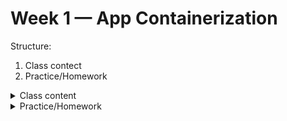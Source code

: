 # Week 1 — App Containerization

Structure:
1. Class contect
2. Practice/Homework


<details><summary>Class content</summary>
<p>
## 1. Class content
### Security on Container

Container security is the practice of protecting your applications hosted on compute services like containers. 

Why use containers?

> It is a angnostic way to run application. Most people started developing apps on container due to the simplicity to pass the package without considering requirements.

Managed vs unmanaged containers

> - Managed Containers means that the Provider like AWS managed the underlying service for the container (ECS or EKS). In this case Cloud provider will be managing the security prospective .

> - Unmanaged Containers means you are running your container on your servers and you have to manage all the system (for example you will be in charged to apply security patches).


Why containers security requires practice?

> Complexity with containers
> Relying on CSPs for features
> UnManaged requires a lot more hours of work than managed but would require you keeping updated on everthing

Containers security components
> Docker and host configurations
> Securing images
> Secret management
> Application security
> Data Security
> Monitoring Containers
> Compliance Framework

Security best practices
> - Keep Host & Docker Updated to latest security patches.
> - Docker Deamon & containers should run in non root user mode
> - Image Vulnerability Scanning
> - Trust a Private vs Public Image Registry
> - No Sensitive Data in Docker Files or Images
> - Use Secret Management Services to share secrets.
> - Read only file system and volume for dockers
> - Separate databases for long term storage
> - Use DevSecOps pratices while building application security
> - Ensure all code is tested for vulnerabilities before production use

Tools to identify vulnerailitues on your containers are:
> - Snyk OpenSource Security. 
> - AWS Inspector

Tools to store and manage secrets are:
> - AWS Secret Manager 
> - Harshicorp Vault

For Managed Containers in AWS:
> - AWS ECS
> - AWS EKS
> - AWS Fargate

Reason to run containers on the cloud
> - Integration with AWS Services
> - Using automation to provision containers at sale with speed and security

 
Docker compose
> It is a tool for defining and running multi container Docker Applications (It uses yml file).

### Dockers components

![Docker components](assets/week1_architecture.svg)
</p>
</details>


<details><summary>Practice/Homework</summary>
<p>
## 2. Practice/Homework

### Dockers

To create the docker configuration for the backend-flask, create a file called **Dockerfile** and copy the following code

```
#Instructions about how we run our application


#From docker hub, pyhon image does get installed in our docker. DOckers inside dockers. 
#FROM scratch =an explicitly empty image, especially for building images "FROM scratch" as a starting point for building containers.

FROM python:3.10-slim-buster


# Inside container: make a new folder inside container
WORKDIR /backend-flask

# Outside container --> Inside container: copy from outside to inside. This file has the libraries we want to install
COPY requirements.txt requirements.txt

# Inside container: install the python libraries used for the app
RUN pip3 install -r requirements.txt

# Outside container -> Inside container
# . means everything int eh current directory
# First period . -/backend-flask (outside container)
# Second period . /backend-flask (inside container)
COPY . .


# Enviroment variables
ENV FLASK_ENV=development

EXPOSE ${PORT}

# CMD (command)
# To run flask.  python3 -m flask run --host=0.0.0.0 --port=4567
CMD [ "python3", "-m" , "flask", "run", "--host=0.0.0.0", "--port=4567"]
```

from the project directory type the following code to build the image
```
docker build -t backend-flask ./backend-flask
```

typing this command to run the image of the container
```
docker run --rm -p 4567:4567 -it backend-flask
```


this code create the 2 var env and run the container

```
docker run --rm -p 4567:4567 -it -e FRONTEND_URL='*' -e BACKEND_URL='*' backend-flask
```

#### Creating docker frontend
move to the frontend folder and install npm
this command will be execute every time you launch the gitpod session
```
cd frontend-react-js
npm i
```

To create the docker configuration for the frontend-react-js, create a file called **Dockerfile** and copy the following code
```
FROM node:16.18

ENV PORT=3000

COPY . /frontend-react-js
WORKDIR /frontend-react-js
RUN npm install
EXPOSE ${PORT}
CMD ["npm", "start"]
```

### Create docker compose

Create the file called docker-compose.yml from the main root and copy the following code.
```
version: "3.8"
services:
  backend-flask:
    environment:
      FRONTEND_URL: "https://3000-${GITPOD_WORKSPACE_ID}.${GITPOD_WORKSPACE_CLUSTER_HOST}"
      BACKEND_URL: "https://4567-${GITPOD_WORKSPACE_ID}.${GITPOD_WORKSPACE_CLUSTER_HOST}"
    build: ./backend-flask
    ports:
      - "4567:4567"
    volumes:
      - ./backend-flask:/backend-flask
  frontend-react-js:
    environment:
      REACT_APP_BACKEND_URL: "https://4567-${GITPOD_WORKSPACE_ID}.${GITPOD_WORKSPACE_CLUSTER_HOST}"
    build: ./frontend-react-js
    ports:
      - "3000:3000"
    volumes:
      - ./frontend-react-js:/frontend-react-js

# the name flag is a hack to change the default prepend folder
# name when outputting the image names
networks: 
  internal-network:
    driver: bridge
    name: cruddur
```


to run the docker compose, type terminal docker compose up


### Coding Flask Backend endpoint for notifications

Curretly, the notifications endpoint API was not created.

First, we created the endpoint in the OpenAPI file first with the same structure as homeAPI

![Current point of the notifications page](assets/week1_openapi_notifications.png)

We linked with the NotificationActivities class that we created to the openAPI route.

We can see after we linked to the class the route the hardcore results are given by the API.

![Current point of the notifications page](assets/week1_notapi_results.png)


### Coding the React page for notifications

Currently, the Notifications page was not created.

![Current point of the notifications page](assets/week1_noti_page.jpg)

We created the page in app.js and create the NotificationsFeedPage.js with same structure as home page

![Current point of the notifications page](assets/week1_notpage.png)



## Adding DynamoDB Local and Postgres

We are going to use Postgres and DynamoDB local in future labs
We can bring them in as containers and reference them externally

Lets integrate the following into our existing docker compose file:

### Postgres

What is Postgres?
> Is a free and open-source relational database management system emphasizing extensibility and SQL compliance.

[Setting up Postgres local](https://www.prisma.io/dataguide/postgresql/setting-up-a-local-postgresql-database)

We add this to the docker-compose.yml file:

```yaml
services:
  db:
    image: postgres:13-alpine
    restart: always
    environment:
      - POSTGRES_USER=postgres
      - POSTGRES_PASSWORD=password
    ports:
      - '5432:5432'
    volumes: 
      - db:/var/lib/postgresql/data

```
And this part in the end of the file after networks:

```
volumes:
  db:
    driver: local
```

To install the postgres client into Gitpod(add to gitpod.yml file in tasks)

```sh
  - name: postgres
    init: |
      curl -fsSL https://www.postgresql.org/media/keys/ACCC4CF8.asc|sudo gpg --dearmor -o /etc/apt/trusted.gpg.d/postgresql.gpg
      echo "deb http://apt.postgresql.org/pub/repos/apt/ `lsb_release -cs`-pgdg main" |sudo tee  /etc/apt/sources.list.d/pgdg.list
      sudo apt update
      sudo apt install -y postgresql-client-13 libpq-dev
```

To access to the postgres DB:
```
psql -Upostgres --host localhost

```



### DynamoDB Local

What is DynamoDB?
> Is a fully managed proprietary NoSQL database service that supports key–value and document data structures and is offered by Amazon.com as part of the Amazon Web Services portfolio. 

With the downloadable version of Amazon DynamoDB, you can develop and test applications without accessing the DynamoDB web service. Instead, the database is self-contained on your computer. When you're ready to deploy your application in production, you remove the local endpoint in the code, and then it points to the DynamoDB web service.

Having this local version helps you save on throughput, data storage, and data transfer fees. In addition, you don't need an internet connection while you develop your application.

[Setting up DynamoDB local](https://docs.aws.amazon.com/amazondynamodb/latest/developerguide/DynamoDBLocal.html)

[Example using DynamoDB Local: Challenge DynamoDB local](https://github.com/100DaysOfCloud/challenge-dynamodb-local)

We add this to the docker-compose.yml file:

```yaml
services:
  dynamodb-local:
    # https://stackoverflow.com/questions/67533058/persist-local-dynamodb-data-in-volumes-lack-permission-unable-to-open-databa
    # We needed to add user:root to get this working.
    user: root
    command: "-jar DynamoDBLocal.jar -sharedDb -dbPath ./data"
    image: "amazon/dynamodb-local:latest"
    container_name: dynamodb-local
    ports:
      - "8000:8000"
    volumes:
      - "./docker/dynamodb:/home/dynamodblocal/data"
    working_dir: /home/dynamodblocal
```


## Volumes

directory volume mapping

```yaml
volumes: 
- "./docker/dynamodb:/home/dynamodblocal/data"
```

named volume mapping

```yaml
volumes: 
  - db:/var/lib/postgresql/data

volumes:
  db:
    driver: local
```
 
</p>
</details>

